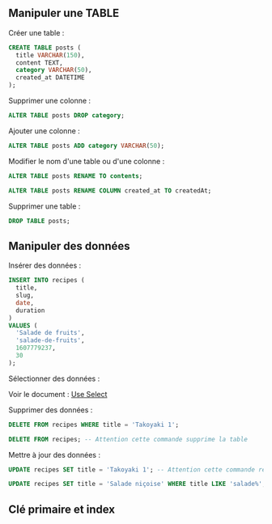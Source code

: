 ## Manipuler une TABLE

Créer une table :

```sql
CREATE TABLE posts (
  title VARCHAR(150),
  content TEXT,
  category VARCHAR(50),
  created_at DATETIME
);
```

Supprimer une colonne :

```sql
ALTER TABLE posts DROP category;
```

Ajouter une colonne :

```sql
ALTER TABLE posts ADD category VARCHAR(50);
```

Modifier le nom d'une table ou d'une colonne :

```sql
ALTER TABLE posts RENAME TO contents;

ALTER TABLE posts RENAME COLUMN created_at TO createdAt;
```

Supprimer une table :

```sql
DROP TABLE posts;
```

## Manipuler des données


Insérer des données :

```sql
INSERT INTO recipes (
  title, 
  slug, 
  date, 
  duration
)
VALUES (
  'Salade de fruits',
  'salade-de-fruits',
  1607779237,
  30
);
```

Sélectionner des données :

Voir le document : [Use Select]('./select-queries.sql')


Supprimer des données :

```sql
DELETE FROM recipes WHERE title = 'Takoyaki 1';

DELETE FROM recipes; -- Attention cette commande supprime la table
```

Mettre à jour des données :


```sql
UPDATE recipes SET title = 'Takoyaki 1'; -- Attention cette commande reset toute la table

UPDATE recipes SET title = 'Salade niçoise' WHERE title LIKE 'salade%';
```

## Clé primaire et index

```sql
```



```sql
```



```sql
```
